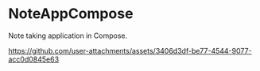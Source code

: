 # NoteAppCompose
Note taking application in Compose.

https://github.com/user-attachments/assets/3406d3df-be77-4544-9077-acc0d0845e63
